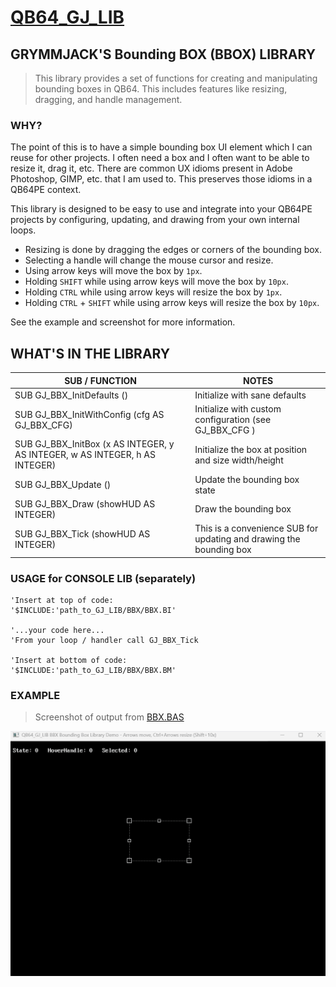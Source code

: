 # [QB64_GJ_LIB](../README.md) 
## GRYMMJACK'S Bounding BOX (BBOX) LIBRARY

> This library provides a set of functions for creating and manipulating
> bounding boxes in QB64. This includes features like resizing, dragging,
> and handle management. 

### WHY?

The point of this is to have a simple bounding box UI element
which I can reuse for other projects. I often need a box and I 
often want to be able to resize it, drag it, etc. There are
common UX idioms present in Adobe Photoshop, GIMP, etc. that I
am used to. This preserves those idioms in a QB64PE context.

This library is designed to be easy to use and integrate into your QB64PE
projects by configuring, updating, and drawing from your own internal loops.

- Resizing is done by dragging the edges or corners of the bounding box. 
- Selecting a handle will change the mouse cursor and resize.
- Using arrow keys will move the box by `1px`.
- Holding `SHIFT` while using arrow keys will move the box by `10px`.
- Holding `CTRL` while using arrow keys will resize the box by `1px`.
- Holding `CTRL` + `SHIFT` while using arrow keys will resize the box by `10px`.

See the example and screenshot for more information. 


## WHAT'S IN THE LIBRARY
| SUB / FUNCTION | NOTES |
|----------------|-------|
| SUB GJ_BBX_InitDefaults () | Initialize with sane defaults |
| SUB GJ_BBX_InitWithConfig (cfg AS GJ_BBX_CFG) | Initialize with custom configuration (see GJ_BBX_CFG ) |
| SUB GJ_BBX_InitBox (x AS INTEGER, y AS INTEGER, w AS INTEGER, h AS INTEGER) | Initialize the box at position and size width/height |
| SUB GJ_BBX_Update () | Update the bounding box state |
| SUB GJ_BBX_Draw (showHUD AS INTEGER) | Draw the bounding box |
| SUB GJ_BBX_Tick (showHUD AS INTEGER) | This is a convenience SUB for updating and drawing the bounding box |

### USAGE for CONSOLE LIB (separately)
```basic
'Insert at top of code:
'$INCLUDE:'path_to_GJ_LIB/BBX/BBX.BI'

'...your code here...
'From your loop / handler call GJ_BBX_Tick

'Insert at bottom of code:
'$INCLUDE:'path_to_GJ_LIB/BBX/BBX.BM'
```



### EXAMPLE 
> Screenshot of output from [BBX.BAS](BBX.BAS)

![](BBX.gif)